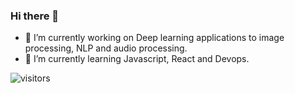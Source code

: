 ### Hi there 👋

<!--
**CVxTz/CVxTz** is a ✨ _special_ ✨ repository because its `README.md` (this file) appears on your GitHub profile.

Here are some ideas to get you started:

- 🔭 I’m currently working on ...
- 🌱 I’m currently learning ...
- 👯 I’m looking to collaborate on ...
- 🤔 I’m looking for help with ...
- 💬 Ask me about ...
- 📫 How to reach me: ...
- 😄 Pronouns: ...
- ⚡ Fun fact: ...
-->

- 🔭 I’m currently working on Deep learning applications to image processing, NLP and audio processing.
- 🌱 I’m currently learning Javascript, React and Devops.

![visitors](https://visitor-badge.glitch.me/badge?page_id=cvxtz)
